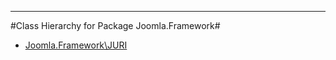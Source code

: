 - - -

#Class Hierarchy for Package Joomla.Framework#<ul>
<li><a href="https://github.com/JeyDotC/Hirudo-docs/blob/master/joomla/framework/juri.html">Joomla.Framework\JURI</a></li>
</ul>
